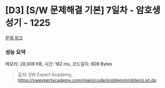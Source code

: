 # [D3] [S/W 문제해결 기본] 7일차 - 암호생성기 - 1225 

[문제 링크](https://swexpertacademy.com/main/code/problem/problemDetail.do?contestProbId=AV14uWl6AF0CFAYD) 

### 성능 요약

메모리: 28,008 KB, 시간: 162 ms, 코드길이: 808 Bytes



> 출처: SW Expert Academy, https://swexpertacademy.com/main/code/problem/problemList.do